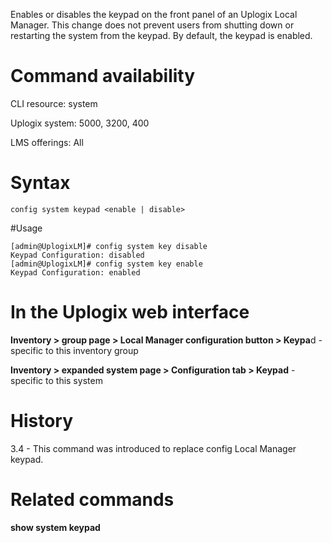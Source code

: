 <!-- 5.4 -->

Enables or disables the keypad on the front panel of an Uplogix Local Manager. This change does not prevent users from shutting down or restarting the system from the keypad. By default, the keypad is enabled.

# Command availability 

CLI resource: system

Uplogix system: 5000, 3200, 400

LMS offerings: All

# Syntax 

```
config system keypad <enable | disable>
```

#Usage 

```
[admin@UplogixLM]# config system key disable
Keypad Configuration: disabled
[admin@UplogixLM]# config system key enable
Keypad Configuration: enabled
```

# In the Uplogix web interface

**Inventory > group page > Local Manager configuration button > Keypa**d - specific to this inventory group

**Inventory > expanded system page > Configuration tab > Keypad** - specific to this system

# History 

3.4 - This command was introduced to replace config Local Manager keypad.

# Related commands 

**show system keypad**
